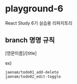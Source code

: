 # playground-6

React Study 6기 실습용 리파지토리

## branch 명명 규칙

[영문이름]/[title]

ex)
```
jaenam/todo01_add-delete
jaenam/todo02_edit-toggle
```
